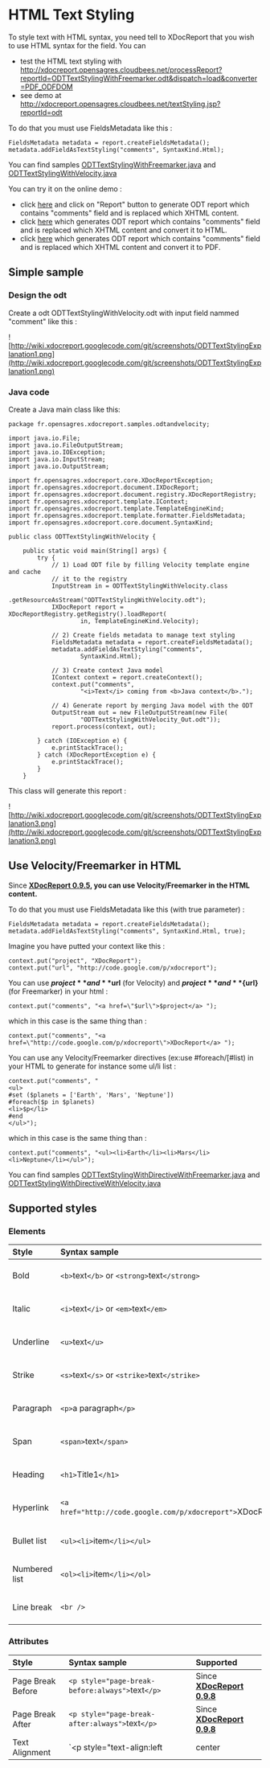 # HTML Text Styling #

To style text with HTML syntax, you need tell to XDocReport that you wish to use HTML syntax for the field. You can

  * test the HTML text styling with http://xdocreport.opensagres.cloudbees.net/processReport?reportId=ODTTextStylingWithFreemarker.odt&dispatch=load&converter=PDF_ODFDOM
  * see demo at http://xdocreport.opensagres.cloudbees.net/textStyling.jsp?reportId=odt

To do that you must use FieldsMetadata like this :

```
FieldsMetadata metadata = report.createFieldsMetadata();
metadata.addFieldAsTextStyling("comments", SyntaxKind.Html);
```

You can find samples [ODTTextStylingWithFreemarker.java](http://code.google.com/p/xdocreport/source/browse/samples/fr.opensagres.xdocreport.samples.odtandfreemarker/src/fr/opensagres/xdocreport/samples/odtandfreemarker/ODTTextStylingWithFreemarker.java?repo=samples) and [ODTTextStylingWithVelocity.java](http://code.google.com/p/xdocreport/source/browse/samples/fr.opensagres.xdocreport.samples.odtandvelocity/src/fr/opensagres/xdocreport/samples/odtandvelocity/ODTTextStylingWithVelocity.java?repo=samples)

You can try it on the online demo :

  * click [here](http://xdocreport.opensagres.cloudbees.net/processReport?dispatch=load&reportId=ODTTextStylingWithFreemarker.odt) and click on "Report" button to generate ODT report which contains "comments" field and is replaced which XHTML content.
  * click [here](http://xdocreport.opensagres.cloudbees.net/processReport?dispatch=load&converter=XHTML_ODFDOM&reportId=ODTTextStylingWithFreemarker.odt) which generates ODT report which contains "comments" field and is replaced which XHTML content and convert it to HTML.
  * click [here](http://xdocreport.opensagres.cloudbees.net/processReport?dispatch=load&converter=PDF_ODFDOM&reportId=ODTTextStylingWithFreemarker.odt) which generates ODT report which contains "comments" field and is replaced which XHTML content and convert it to PDF.

## Simple sample ##

### Design the odt ###

Create a odt ODTTextStylingWithVelocity.odt with input field nammed "comment" like this :

![http://wiki.xdocreport.googlecode.com/git/screenshots/ODTTextStylingExplanation1.png](http://wiki.xdocreport.googlecode.com/git/screenshots/ODTTextStylingExplanation1.png)

### Java code ###

Create a Java main class like this:

```
package fr.opensagres.xdocreport.samples.odtandvelocity;

import java.io.File;
import java.io.FileOutputStream;
import java.io.IOException;
import java.io.InputStream;
import java.io.OutputStream;

import fr.opensagres.xdocreport.core.XDocReportException;
import fr.opensagres.xdocreport.document.IXDocReport;
import fr.opensagres.xdocreport.document.registry.XDocReportRegistry;
import fr.opensagres.xdocreport.template.IContext;
import fr.opensagres.xdocreport.template.TemplateEngineKind;
import fr.opensagres.xdocreport.template.formatter.FieldsMetadata;
import fr.opensagres.xdocreport.core.document.SyntaxKind;

public class ODTTextStylingWithVelocity {

	public static void main(String[] args) {
		try {
			// 1) Load ODT file by filling Velocity template engine and cache
			// it to the registry
			InputStream in = ODTTextStylingWithVelocity.class
					.getResourceAsStream("ODTTextStylingWithVelocity.odt");
			IXDocReport report = XDocReportRegistry.getRegistry().loadReport(
					in, TemplateEngineKind.Velocity);

			// 2) Create fields metadata to manage text styling
			FieldsMetadata metadata = report.createFieldsMetadata();
			metadata.addFieldAsTextStyling("comments",
					SyntaxKind.Html);		

			// 3) Create context Java model
			IContext context = report.createContext();
			context.put("comments",
					"<i>Text</i> coming from <b>Java context</b>.");

			// 4) Generate report by merging Java model with the ODT
			OutputStream out = new FileOutputStream(new File(
					"ODTTextStylingWithVelocity_Out.odt"));
			report.process(context, out);

		} catch (IOException e) {
			e.printStackTrace();
		} catch (XDocReportException e) {
			e.printStackTrace();
		}
	}

```

This class will generate this report :

![http://wiki.xdocreport.googlecode.com/git/screenshots/ODTTextStylingExplanation3.png](http://wiki.xdocreport.googlecode.com/git/screenshots/ODTTextStylingExplanation3.png)

## Use Velocity/Freemarker in HTML ##

Since **[XDocReport 0.9.5](XDocReport095.md), you can use Velocity/Freemarker in the HTML content.**

To do that you must use FieldsMetadata like this (with true parameter) :

```
FieldsMetadata metadata = report.createFieldsMetadata();
metadata.addFieldAsTextStyling("comments", SyntaxKind.Html, true);
```

Imagine you have putted your context like this :

```
context.put("project", "XDocReport");
context.put("url", "http://code.google.com/p/xdocreport");
```

You can use **$project** and **$url** (for Velocity) and **${project}** and **${url}** (for Freemarker) in your html :

```
context.put("comments", "<a href=\"$url\">$project</a> ");
```

which in this case is the same thing than :

```
context.put("comments", "<a href=\"http://code.google.com/p/xdocreport\">XDocReport</a> ");
```

You can use any Velocity/Freemarker directives (ex:use #foreach/[#list) in your HTML to generate for instance  some ul/li list :

```
context.put("comments", "
<ul>
#set ($planets = ['Earth', 'Mars', 'Neptune'])
#foreach($p in $planets)
<li>$p</li>
#end
</ul>");
```

which in this case is the same thing than :

```
context.put("comments", "<ul><li>Earth</li><li>Mars</li><li>Neptune</li></ul>");
```

You can find samples [ODTTextStylingWithDirectiveWithFreemarker.java](http://code.google.com/p/xdocreport/source/browse/samples/fr.opensagres.xdocreport.samples.odtandfreemarker/src/fr/opensagres/xdocreport/samples/odtandfreemarker/ODTTextStylingWithDirectiveWithFreemarker.java?repo=samples) and [ODTTextStylingWithDirectiveWithVelocity.java](http://code.google.com/p/xdocreport/source/browse/samples/fr.opensagres.xdocreport.samples.odtandvelocity/src/fr/opensagres/xdocreport/samples/odtandvelocity/ODTTextStylingWithDirectiveWithVelocity.java?repo=samples)

## Supported styles ##

### Elements ###

| **Style** | **Syntax sample** | **Supported** |
|:----------|:------------------|:--------------|
| Bold      | `<b>`text`</b>` or `<strong>`text`</strong>` | Since **[XDocReport 0.9.3](XDocReport093.md)**|
| Italic    | `<i>`text`</i>` or `<em>`text`</em>` | Since **[XDocReport 0.9.3](XDocReport093.md)**|
| Underline    | `<u>`text`</u>`   | Since **[XDocReport 1.0.0](XDocReport100.md)**|
| Strike    | `<s>`text`</s>` or `<strike>`text`</strike>` | Since **[XDocReport 1.0.0](XDocReport100.md)**|
| Paragraph | `<p>`a paragraph`</p>` | Since **[XDocReport 0.9.3](XDocReport093.md)**|
| Span      | `<span>`text`</span>` | Since **[XDocReport 1.0.2](XDocReport102.md)**|
| Heading   | `<h1>`Title1`</h1>` | Since **[XDocReport 0.9.5](XDocReport095.md)**|
| Hyperlink    | `<a href="http://code.google.com/p/xdocreport">`XDocReport`</a>`| Since **[XDocReport 0.9.5](XDocReport095.md)**|
| Bullet list| `<ul><li>`item`</li></ul>`| Since **[XDocReport 0.9.5](XDocReport095.md)**|
| Numbered list| `<ol><li>`item`</li></ol>`| Since **[XDocReport 0.9.5](XDocReport093.md)**|
| Line break| `<br />`          | Since **[XDocReport 0.9.8](XDocReport098.md)**|

### Attributes ###

| **Style** | **Syntax sample** | **Supported** |
|:----------|:------------------|:--------------|
| Page Break Before  | `<p style="page-break-before:always">`text`</p>` | Since **[XDocReport 0.9.8](XDocReport098.md)**|
| Page Break After   | `<p style="page-break-after:always">`text`</p>` | Since **[XDocReport 0.9.8](XDocReport098.md)**|
| Text Alignment   | `<p style="text-align:left|center|right|justify">`text`</p>` | Since **[XDocReport 1.0.2](XDocReport102.md)**|